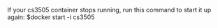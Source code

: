 If your cs3505 container stops running, run this command to start it up again: 
$docker start -i cs3505
